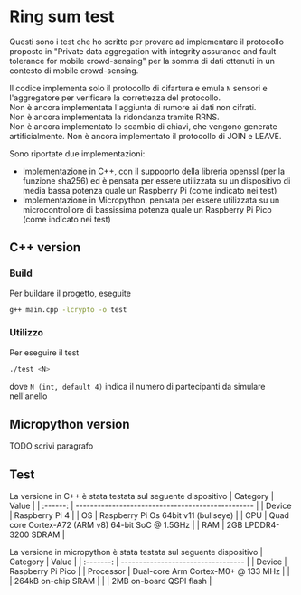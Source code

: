 # Ring sum test

Questi sono i test che ho scritto per provare ad implementare il protocollo proposto
in "Private data aggregation with integrity assurance and fault tolerance for mobile
crowd-sensing" per la somma di dati ottenuti in un contesto di mobile crowd-sensing.

Il codice implementa solo il protocollo di cifartura e emula `N` sensori e l'aggregatore
per verificare la correttezza del protocollo.  
Non è ancora implementata l'aggiunta di rumore ai dati non cifrati.  
Non è ancora implementata la ridondanza tramite RRNS.  
Non è ancora implementato lo scambio di chiavi, che vengono generate artificialmente.
Non è ancora implementato il protocollo di JOIN e LEAVE.

Sono riportate due implementazioni:
- Implementazione in C++, con il suppoprto della libreria openssl (per la funzione
sha256) ed è pensata per essere utilizzata su un dispositivo di media bassa potenza
quale un Raspberry Pi (come indicato nei test)
- Implementazione in Micropython, pensata per essere utilizzata su un microcontrollore
di bassissima potenza quale un Raspberry Pi Pico (come indicato nei test)

## C++ version
### Build
Per buildare il progetto, eseguite
```bash
g++ main.cpp -lcrypto -o test
```

### Utilizzo
Per eseguire il test
```bash
./test <N>
```
dove `N (int, default 4)` indica il numero di partecipanti da simulare nell'anello

## Micropython version
TODO scrivi paragrafo

## Test
La versione in C++ è stata testata sul seguente dispositivo
| Category | Value                                             |
| :------: | ------------------------------------------------- |
|  Device  | Raspberry Pi 4                                    |
|    OS    | Raspberry Pi Os 64bit v11 (bullseye)              |
|   CPU    | Quad core Cortex-A72 (ARM v8) 64-bit SoC @ 1.5GHz |
|   RAM    | 2GB LPDDR4-3200 SDRAM                             |

La versione in micropython è stata testata sul seguente dispositivo
| Category  | Value                              |
| :-------: | ---------------------------------- |
|  Device   | Raspberry Pi Pico                  |
| Processor | Dual-core Arm Cortex-M0+ @ 133 MHz |
|           | 264kB on-chip SRAM                 |
|           | 2MB on-board QSPI flash            |

